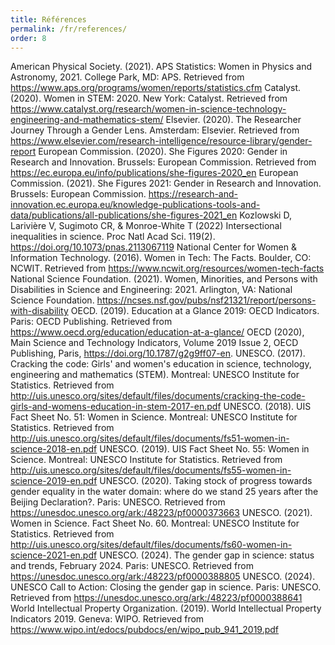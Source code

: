 ```yaml
---
title: Références
permalink: /fr/references/
order: 8
---
```


American Physical Society. (2021). APS Statistics: Women in Physics and Astronomy, 2021. College Park, MD: APS. Retrieved from https://www.aps.org/programs/women/reports/statistics.cfm
Catalyst. (2020). Women in STEM: 2020. New York: Catalyst. Retrieved from https://www.catalyst.org/research/women-in-science-technology-engineering-and-mathematics-stem/
Elsevier. (2020). The Researcher Journey Through a Gender Lens. Amsterdam: Elsevier. Retrieved from https://www.elsevier.com/research-intelligence/resource-library/gender-report
European Commission. (2020). She Figures 2020: Gender in Research and Innovation. Brussels: European Commission. Retrieved from https://ec.europa.eu/info/publications/she-figures-2020_en
European Commission. (2021). She Figures 2021: Gender in Research and Innovation. Brussels: European Commission.   https://research-and-innovation.ec.europa.eu/knowledge-publications-tools-and-data/publications/all-publications/she-figures-2021_en
Kozlowski D, Larivière V, Sugimoto CR, & Monroe-White T (2022) Intersectional inequalities in science. Proc Natl Acad Sci. 119(2). https://doi.org/10.1073/pnas.2113067119
National Center for Women & Information Technology. (2016). Women in Tech: The Facts. Boulder, CO: NCWIT. Retrieved from https://www.ncwit.org/resources/women-tech-facts
National Science Foundation. (2021). Women, Minorities, and Persons with Disabilities in Science and Engineering: 2021. Arlington, VA: National Science Foundation. https://ncses.nsf.gov/pubs/nsf21321/report/persons-with-disability
OECD. (2019). Education at a Glance 2019: OECD Indicators. Paris: OECD Publishing. Retrieved from https://www.oecd.org/education/education-at-a-glance/
OECD (2020), Main Science and Technology Indicators, Volume 2019 Issue 2, OECD Publishing, Paris, https://doi.org/10.1787/g2g9ff07-en.
UNESCO. (2017). Cracking the code: Girls' and women's education in science, technology, engineering and mathematics (STEM). Montreal: UNESCO Institute for Statistics. Retrieved from http://uis.unesco.org/sites/default/files/documents/cracking-the-code-girls-and-womens-education-in-stem-2017-en.pdf 
UNESCO. (2018). UIS Fact Sheet No. 51: Women in Science. Montreal: UNESCO Institute for Statistics. Retrieved from http://uis.unesco.org/sites/default/files/documents/fs51-women-in-science-2018-en.pdf
UNESCO. (2019). UIS Fact Sheet No. 55: Women in Science. Montreal: UNESCO Institute for Statistics. Retrieved from http://uis.unesco.org/sites/default/files/documents/fs55-women-in-science-2019-en.pdf
UNESCO. (2020). Taking stock of progress towards gender equality in the water domain: where do we stand 25 years after the Beijing Declaration?. Paris: UNESCO. Retrieved from https://unesdoc.unesco.org/ark:/48223/pf0000373663
UNESCO. (2021). Women in Science. Fact Sheet No. 60. Montreal: UNESCO Institute for Statistics. Retrieved from http://uis.unesco.org/sites/default/files/documents/fs60-women-in-science-2021-en.pdf
UNESCO. (2024). The gender gap in science: status and trends, February 2024. Paris: UNESCO. Retrieved from https://unesdoc.unesco.org/ark:/48223/pf0000388805
UNESCO. (2024). UNESCO Call to Action: Closing the gender gap in science. Paris: UNESCO. Retrieved from https://unesdoc.unesco.org/ark:/48223/pf0000388641
World Intellectual Property Organization. (2019). World Intellectual Property Indicators 2019. Geneva: WIPO. Retrieved from https://www.wipo.int/edocs/pubdocs/en/wipo_pub_941_2019.pdf
